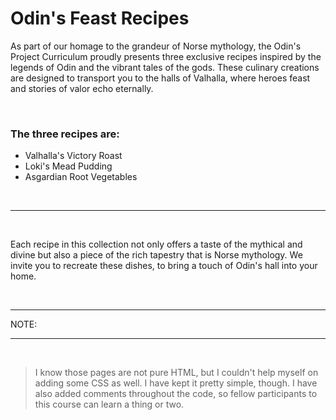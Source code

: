 # Odin's Feast Recipes

As part of our homage to the grandeur of Norse mythology, the Odin's Project Curriculum proudly presents three exclusive recipes inspired by the legends of Odin and the vibrant tales of the gods. These culinary creations are designed to transport you to the halls of Valhalla, where heroes feast and stories of valor echo eternally.

<br>

### The three recipes are:

* Valhalla's Victory Roast
* Loki's Mead Pudding
* Asgardian Root Vegetables
<br>

 --- 
<br>

Each recipe in this collection not only offers a taste of the mythical and divine but also a piece of the rich tapestry that is Norse mythology. We invite you to recreate these dishes, to bring a touch of Odin's hall into your home.

<br>

---

NOTE:

---
<br>

> I know those pages are not pure HTML, but I couldn't help myself on adding some CSS as well. I have kept it pretty simple, though. I have also added comments throughout the code, so fellow participants to this course can learn a thing or two. 